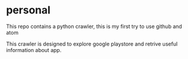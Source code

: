 # personal

This repo contains a python crawler, this is my first try to use github and atom

This crawler is designed to explore google playstore and retrive useful information
about app.
